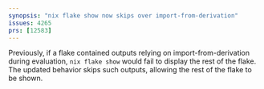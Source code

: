 ```yaml
---
synopsis: "nix flake show now skips over import-from-derivation"
issues: 4265
prs: [12583]
---
```


Previously, if a flake contained outputs relying on import-from-derivation during evaluation, `nix flake show` would fail to display the rest of the flake. The updated behavior skips such outputs, allowing the rest of the flake to be shown.


